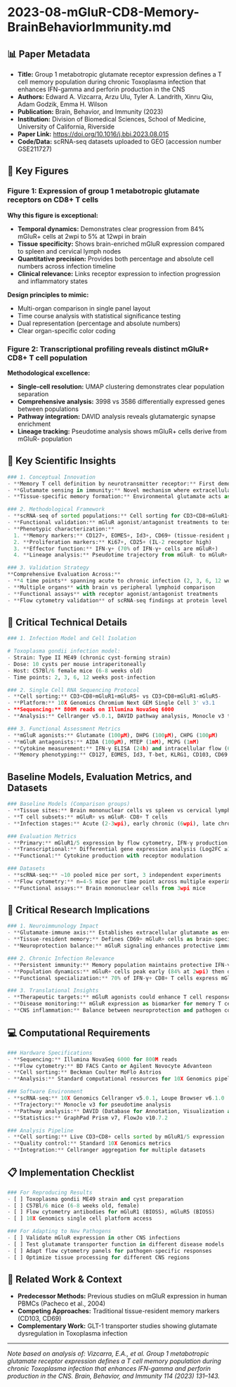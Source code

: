 # 2023-08-mGluR-CD8-Memory-BrainBehaviorImmunity.md

## 📊 Paper Metadata
- **Title:** Group 1 metabotropic glutamate receptor expression defines a T cell memory population during chronic Toxoplasma infection that enhances IFN-gamma and perforin production in the CNS
- **Authors:** Edward A. Vizcarra, Arzu Ulu, Tyler A. Landrith, Xinru Qiu, Adam Godzik, Emma H. Wilson
- **Publication:** Brain, Behavior, and Immunity (2023)
- **Institution:** Division of Biomedical Sciences, School of Medicine, University of California, Riverside
- **Paper Link:** https://doi.org/10.1016/j.bbi.2023.08.015
- **Code/Data:** scRNA-seq datasets uploaded to GEO (accession number GSE211727)

## 🎨 Key Figures

### Figure 1: Expression of group 1 metabotropic glutamate receptors on CD8+ T cells
**Why this figure is exceptional:**
- **Temporal dynamics:** Demonstrates clear progression from 84% mGluR+ cells at 2wpi to 5% at 12wpi in brain
- **Tissue specificity:** Shows brain-enriched mGluR expression compared to spleen and cervical lymph nodes
- **Quantitative precision:** Provides both percentage and absolute cell numbers across infection timeline
- **Clinical relevance:** Links receptor expression to infection progression and inflammatory states

**Design principles to mimic:**
- Multi-organ comparison in single panel layout
- Time course analysis with statistical significance testing
- Dual representation (percentage and absolute numbers)
- Clear organ-specific color coding

### Figure 2: Transcriptional profiling reveals distinct mGluR+ CD8+ T cell population
**Methodological excellence:**
- **Single-cell resolution:** UMAP clustering demonstrates clear population separation
- **Comprehensive analysis:** 3998 vs 3586 differentially expressed genes between populations
- **Pathway integration:** DAVID analysis reveals glutamatergic synapse enrichment
- **Lineage tracking:** Pseudotime analysis shows mGluR+ cells derive from mGluR- population

## 🔄 Key Scientific Insights

```python
### 1. Conceptual Innovation
- **Memory T cell definition by neurotransmitter receptor:** First demonstration that mGluR expression defines a distinct CD8+ memory population in the infected brain
- **Glutamate sensing in immunity:** Novel mechanism where extracellular glutamate gradients influence T cell function and phenotype
- **Tissue-specific memory formation:** Environmental glutamate acts as tissue-residency signal for memory T cell development

### 2. Methodological Framework
- **scRNA-seq of sorted populations:** Cell sorting for CD3+CD8+mGluR1+mGluR5+ vs mGluR1-mGluR5- followed by 10X Genomics sequencing
- **Functional validation:** mGluR agonist/antagonist treatments to test cytokine production
- **Phenotypic characterization:**
  1. **Memory markers:** CD127+, EOMES+, Id3+, CD69+ (tissue-resident phenotype)
  2. **Proliferation markers:** Ki67+, CD25+ (IL-2 receptor high)
  3. **Effector function:** IFN-γ+ (70% of IFN-γ+ cells are mGluR+)
  4. **Lineage analysis:** Pseudotime trajectory from mGluR- to mGluR+ cells

### 3. Validation Strategy
**Comprehensive Evaluation Across:**
- **4 time points** spanning acute to chronic infection (2, 3, 6, 12 weeks)
- **Multiple organs** with brain vs peripheral lymphoid comparison
- **Functional assays** with receptor agonist/antagonist treatments
- **Flow cytometry validation** of scRNA-seq findings at protein level
```

## 🔬 Critical Technical Details
```python
### 1. Infection Model and Cell Isolation

# Toxoplasma gondii infection model:
- Strain: Type II ME49 (chronic cyst-forming strain)
- Dose: 10 cysts per mouse intraperitoneally
- Host: C57Bl/6 female mice (6-8 weeks old)
- Time points: 2, 3, 6, 12 weeks post-infection

### 2. Single Cell RNA Sequencing Protocol
- **Cell sorting:** CD3+CD8+mGluR1+mGluR5+ vs CD3+CD8+mGluR1-mGluR5-
- **Platform:** 10X Genomics Chromium Next GEM Single Cell 3' v3.1
- **Sequencing:** 800M reads on Illumina NovaSeq 6000
- **Analysis:** Cellranger v5.0.1, DAVID pathway analysis, Monocle v3 trajectory

### 3. Functional Assessment Metrics
- **mGluR agonists:** Glutamate (100μM), DHPG (100μM), CHPG (100μM)
- **mGluR antagonists:** AIDA (100μM), MTEP (1mM), MCPG (1mM)
- **Cytokine measurement:** IFN-γ ELISA (24h) and intracellular flow (6h)
- **Memory phenotyping:** CD127, EOMES, Id3, T-bet, KLRG1, CD103, CD69
```

## Baseline Models, Evaluation Metrics, and Datasets
```python
### Baseline Models (Comparison groups)
- **Tissue sites:** Brain mononuclear cells vs spleen vs cervical lymph nodes
- **T cell subsets:** mGluR+ vs mGluR- CD8+ T cells
- **Infection stages:** Acute (2-3wpi), early chronic (6wpi), late chronic (12wpi)

### Evaluation Metrics
- **Primary:** mGluR1/5 expression by flow cytometry, IFN-γ production
- **Transcriptional:** Differential gene expression analysis (Log2FC ≥1, p≤0.05)
- **Functional:** Cytokine production with receptor modulation

### Datasets
- **scRNA-seq:** ~10 pooled mice per sort, 3 independent experiments
- **Flow cytometry:** n=4-5 mice per time point across multiple experiments
- **Functional assays:** Brain mononuclear cells from 3wpi mice
```

## 💭 Critical Research Implications
```python
### 1. Neuroimmunology Impact
- **Glutamate-immune axis:** Establishes extracellular glutamate as environmental cue for T cell memory formation
- **Tissue-resident memory:** Defines CD69+ mGluR+ cells as brain-specific TRM population
- **Neuroprotection balance:** mGluR signaling enhances protective immunity while potentially contributing to neuroinflammation

### 2. Chronic Infection Relevance
- **Persistent immunity:** Memory population maintains protective IFN-γ response during chronic infection
- **Population dynamics:** mGluR+ cells peak early (84% at 2wpi) then decline (5% at 12wpi)
- **Functional specialization:** 70% of IFN-γ+ CD8+ T cells express mGluR

### 3. Translational Insights
- **Therapeutic targets:** mGluR agonists could enhance T cell responses in immunodeficiency
- **Disease monitoring:** mGluR expression as biomarker for memory T cell function
- **CNS inflammation:** Balance between neuroprotection and pathogen control
```

## 💻 Computational Requirements
```python
### Hardware Specifications
- **Sequencing:** Illumina NovaSeq 6000 for 800M reads
- **Flow cytometry:** BD FACS Canto or Agilent Novocyte Advanteon
- **Cell sorting:** Beckman Coulter MoFlo Astrios
- **Analysis:** Standard computational resources for 10X Genomics pipeline

### Software Environment
- **scRNA-seq:** 10X Genomics Cellranger v5.0.1, Loupe Browser v6.1.0
- **Trajectory:** Monocle v3 for pseudotime analysis
- **Pathway analysis:** DAVID (Database for Annotation, Visualization and Integrated Discovery)
- **Statistics:** GraphPad Prism v7, FlowJo v10.7.2

### Analysis Pipeline
- **Cell sorting:** Live CD3+CD8+ cells sorted by mGluR1/5 expression
- **Quality control:** Standard 10X Genomics metrics
- **Integration:** Cellranger aggregation for multiple datasets
```
## 📋 Implementation Checklist
```python
### For Reproducing Results
- [ ] Toxoplasma gondii ME49 strain and cyst preparation
- [ ] C57Bl/6 mice (6-8 weeks old, female)
- [ ] Flow cytometry antibodies for mGluR1 (BIOSS), mGluR5 (BIOSS)
- [ ] 10X Genomics single cell platform access

### For Adapting to New Pathogens
- [ ] Validate mGluR expression in other CNS infections
- [ ] Test glutamate transporter function in different disease models
- [ ] Adapt flow cytometry panels for pathogen-specific responses
- [ ] Optimize tissue processing for different CNS regions
```

## 🔗 Related Work & Context
- **Predecessor Methods:** Previous studies on mGluR expression in human PBMCs (Pacheco et al., 2004)
- **Competing Approaches:** Traditional tissue-resident memory markers (CD103, CD69)
- **Complementary Work:** GLT-1 transporter studies showing glutamate dysregulation in Toxoplasma infection


---
*Note based on analysis of: Vizcarra, E.A., et al. Group 1 metabotropic glutamate receptor expression defines a T cell memory population during chronic Toxoplasma infection that enhances IFN-gamma and perforin production in the CNS. Brain, Behavior, and Immunity 114 (2023) 131–143.*
